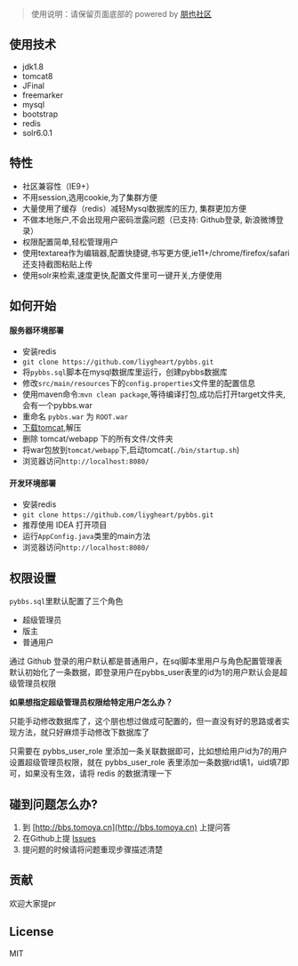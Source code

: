 > 使用说明：请保留页面底部的 powered by [朋也社区](http://bbs.tomoya.cn)

## 使用技术

- jdk1.8
- tomcat8
- JFinal
- freemarker
- mysql
- bootstrap
- redis
- solr6.0.1

## 特性

- 社区兼容性（IE9+）
- 不用session,选用cookie,为了集群方便
- 大量使用了缓存（redis）减轻Mysql数据库的压力, 集群更加方便
- 不做本地账户,不会出现用户密码泄露问题（已支持: Github登录, 新浪微博登录）
- 权限配置简单,轻松管理用户
- 使用textarea作为编辑器,配置快捷键,书写更方便,ie11+/chrome/firefox/safari 还支持截图粘贴上传
- 使用solr来检索,速度更快,配置文件里可一键开关,方便使用

## 如何开始

#### 服务器环境部署

- 安装redis
- `git clone https://github.com/liygheart/pybbs.git`
- 将`pybbs.sql`脚本在mysql数据库里运行，创建pybbs数据库
- 修改`src/main/resources`下的`config.properties`文件里的配置信息
- 使用maven命令:`mvn clean package`,等待编译打包,成功后打开target文件夹,会有一个pybbs.war
- 重命名 `pybbs.war` 为 `ROOT.war`
- [下载tomcat](http://tomcat.apache.org),解压
- 删除 tomcat/webapp 下的所有文件/文件夹
- 将war包放到`tomcat/webapp`下,启动tomcat(`./bin/startup.sh`)
- 浏览器访问`http://localhost:8080/`

#### 开发环境部署

- 安装redis
- `git clone https://github.com/liygheart/pybbs.git`
- 推荐使用 IDEA 打开项目
- 运行`AppConfig.java`类里的main方法
- 浏览器访问`http://localhost:8080/`

## 权限设置

`pybbs.sql`里默认配置了三个角色

- 超级管理员
- 版主
- 普通用户

通过 Github 登录的用户默认都是普通用户，在sql脚本里用户与角色配置管理表默认初始化了一条数据，即登录用户在pybbs_user表里的id为1的用户默认会是超级管理员权限

**如果想指定超级管理员权限给特定用户怎么办？**

只能手动修改数据库了，这个朋也想过做成可配置的，但一直没有好的思路或者实现方法，就只好麻烦手动修改下数据库了

只需要在 pybbs_user_role 里添加一条关联数据即可，比如想给用户id为7的用户设置超级管理员权限，就在 pybbs_user_role 表里添加一条数据rid填1，uid填7即可，如果没有生效，请将 redis 的数据清理一下

## 碰到问题怎么办?

1. 到 [http://bbs.tomoya.cn](http://bbs.tomoya.cn) 上提问答
2. 在Github上提 [Issues](https://github.com/liygheart/pybbs/issues)
3. 提问题的时候请将问题重现步骤描述清楚

## 贡献

欢迎大家提pr

## License

MIT
